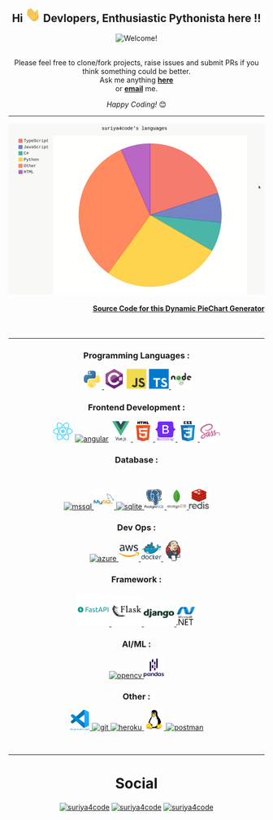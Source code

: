 <div align="center">
<h2> Hi <img src="https://github.com/suriya4code/suriya4code/blob/master/gifs/Hi.gif" width="30px"  height="30px"> <span>  </span> Devlopers, Enthusiastic Pythonista here !!</h2>
</div>

<div align="center" width="50">

<img src="https://github.com/suriya4code/suriya4code/blob/master/gifs/welcome.gif" alt="Welcome!" width="600"/>
</br>
</br>
</div>

<div align="center">

Please feel free to clone/fork projects, raise issues and submit PRs if you think something could be better. <br>
Ask me anything <a href="https://github.com/suriya4code/suriya4code/issues/new"><b>here</b></a><br>
or <a href="mailto:suriya4code@gmail.com"><b>email</b></a> me.

<i>Happy Coding!</i> 😊
</br>
<hr>
</div>

<div align="center">

<img align="center" src="https://raw.githubusercontent.com/suriya4code/github-stats/master/output/readme_stats_lang.gif" alt="Suriya's Github Stats on Lang">
   
</br>
<h4 align="right"> <a href="https://github.com/suriya4code/github-stats"> Source Code for this Dynamic PieChart Generator </a></h4>
</br>
<hr>
<div allign="center">
<h3>Programming Languages : </h3>
<p>
<a href="https://www.python.org" target="_blank" rel="noreferrer">
    <img src="https://raw.githubusercontent.com/devicons/devicon/master/icons/python/python-original.svg"
        alt="python" width="40" height="40" /> </a>

<a href="https://www.w3schools.com/cs/" target="_blank" rel="noreferrer">
    <img src="https://raw.githubusercontent.com/devicons/devicon/master/icons/csharp/csharp-original.svg"
        alt="csharp" width="40" height="40" /></a>
<a href="https://developer.mozilla.org/en-US/docs/Web/JavaScript" target="_blank" rel="noreferrer">
    <img src="https://raw.githubusercontent.com/devicons/devicon/master/icons/javascript/javascript-original.svg"
        alt="javascript" width="40" height="40" /></a>
    <a href="https://www.typescriptlang.org/" target="_blank" rel="noreferrer">
        <img src="https://raw.githubusercontent.com/devicons/devicon/master/icons/typescript/typescript-original.svg"
            alt="typescript" width="40" height="40" />
    </a>

<a href="https://nodejs.org" target="_blank" rel="noreferrer">
<img src="https://raw.githubusercontent.com/devicons/devicon/master/icons/nodejs/nodejs-original-wordmark.svg"
    alt="nodejs" width="40" height="40" />
</a>

</p>

<h3>Frontend Development : </h3>
<p>

<a href="https://react.dev" target="_blank" rel="noreferrer">
        <img src="https://raw.githubusercontent.com/devicons/devicon/master/icons/react/react-original.svg" alt="react" width="40" height="40" /></a>

<a href="https://angular.io" target="_blank" rel="noreferrer">
        <img src="https://angular.io/assets/images/logos/angular/angular.svg" alt="angular" width="40" height="40" /></a>

<a href="https://vuejs.org/" target="_blank" rel="noreferrer">
    <img src="https://raw.githubusercontent.com/devicons/devicon/master/icons/vuejs/vuejs-original-wordmark.svg"
        alt="vuejs" width="40" height="40" />
</a>
    <a href="https://www.w3.org/html/" target="_blank" rel="noreferrer">
        <img src="https://raw.githubusercontent.com/devicons/devicon/master/icons/html5/html5-original-wordmark.svg"
            alt="html5" width="40" height="40" />

   <a href="https://getbootstrap.com" target="_blank" rel="noreferrer">
        <img src="https://raw.githubusercontent.com/devicons/devicon/master/icons/bootstrap/bootstrap-plain-wordmark.svg"
            alt="bootstrap" width="40" height="40" />
    </a>

<a href="https://www.w3schools.com/css/" target="_blank" rel="noreferrer">
    <img src="https://raw.githubusercontent.com/devicons/devicon/master/icons/css3/css3-original-wordmark.svg"
        alt="css3" width="40" height="40" />
</a>

<a href="https://sass-lang.com" target="_blank" rel="noreferrer">
    <img src="https://raw.githubusercontent.com/devicons/devicon/master/icons/sass/sass-original.svg" alt="sass"
        width="40" height="40" /></a>
</p>

<h3> Database : </h3>
    </br>
<p>

<a href="https://www.microsoft.com/en-us/sql-server" target="_blank" rel="noreferrer">
    <img src="https://www.svgrepo.com/show/303229/microsoft-sql-server-logo.svg" alt="mssql" width="40"
        height="40" />
</a>
<a href="https://www.mysql.com/" target="_blank" rel="noreferrer">
    <img src="https://raw.githubusercontent.com/devicons/devicon/master/icons/mysql/mysql-original-wordmark.svg"
        alt="mysql" width="40" height="40" />
</a>
<a href="https://www.sqlite.org/" target="_blank" rel="noreferrer">
    <img src="https://www.vectorlogo.zone/logos/sqlite/sqlite-icon.svg" alt="sqlite" width="40" height="40" />
</a>

<a href="https://www.postgresql.org" target="_blank" rel="noreferrer">
    <img src="https://raw.githubusercontent.com/devicons/devicon/master/icons/postgresql/postgresql-original-wordmark.svg"
        alt="postgresql" width="40" height="40" />
</a>
<a href="https://www.mongodb.com/" target="_blank" rel="noreferrer">
    <img src="https://raw.githubusercontent.com/devicons/devicon/master/icons/mongodb/mongodb-original-wordmark.svg"
        alt="mongodb" width="40" height="40" />
    </a>

<a href="https://redis.io" target="_blank" rel="noreferrer">
    <img src="https://raw.githubusercontent.com/devicons/devicon/master/icons/redis/redis-original-wordmark.svg"
        alt="redis" width="40" height="40" />
</a>
</p>


<h3> Dev Ops  : </h3>
<p>
<a href="https://azure.microsoft.com/en-in/" target="_blank" rel="noreferrer">
    <img src="https://www.vectorlogo.zone/logos/microsoft_azure/microsoft_azure-icon.svg" alt="azure" width="40"
        height="40" />
</a> 
<a href="https://aws.amazon.com" target="_blank" rel="noreferrer">
    <img src="https://raw.githubusercontent.com/devicons/devicon/master/icons/amazonwebservices/amazonwebservices-original-wordmark.svg"
        alt="aws" width="40" height="40" />
</a>
<a href="https://www.docker.com/" target="_blank" rel="noreferrer">
    <img src="https://raw.githubusercontent.com/devicons/devicon/master/icons/docker/docker-original-wordmark.svg"
        alt="docker" width="40" height="40" />
</a>
<a href="https://www.jenkins.io/" target="_blank" rel="noreferrer">
    <img src="https://raw.githubusercontent.com/devicons/devicon/master/icons/jenkins/jenkins-original.svg"
        alt="jenkins" width="40" height="40" />
</a>
</p>

<h3> Framework : </h3>
<p>
   <a href="https://fastapi.tiangolo.com/">      
    <img src="https://raw.githubusercontent.com/devicons/devicon/master/icons/fastapi/fastapi-original-wordmark.svg"
        alt="fastapi" width="65" height="65" />
</a>

<a href="https://flask.palletsprojects.com/" target="_blank" rel="noreferrer">
       
  <img src="https://raw.githubusercontent.com/devicons/devicon/master/icons/flask/flask-original-wordmark.svg" alt="flask" width="60"   height="60" />
</a>

<a href="https://www.djangoproject.com/" target="_blank" rel="noreferrer">
    <img src="https://raw.githubusercontent.com/devicons/devicon/master/icons/django/django-plain-wordmark.svg"
        alt="django" width="60" height="50" />
</a>

<a href="https://dotnet.microsoft.com/" target="_blank" rel="noreferrer">
    <img src="https://raw.githubusercontent.com/devicons/devicon/master/icons/dot-net/dot-net-original-wordmark.svg"
        alt="dotnet" width="40" height="40" />
</a>


</p>
<h3> AI/ML  : </h3>
<p>
<a href="https://opencv.org/" target="_blank" rel="noreferrer">
    <img src="https://www.vectorlogo.zone/logos/opencv/opencv-icon.svg" alt="opencv" width="40" height="40" />
</a>
<a href="https://pandas.pydata.org/" target="_blank" rel="noreferrer">
    <img src="https://raw.githubusercontent.com/devicons/devicon/master/icons/pandas/pandas-original-wordmark.svg" alt="pandas" width="40" height="40" />
</a>
</p>
<h3> Other : </h3>
<p>
<a href="https://code.visualstudio.com/" target="_blank" rel="noreferrer">
    <img src="https://raw.githubusercontent.com/devicons/devicon/master/icons/vscode/vscode-original-wordmark.svg" alt="vscode"
        width="40" height="40" />
</a>
<a href="https://git-scm.com/" target="_blank" rel="noreferrer">
    <img src="https://www.vectorlogo.zone/logos/git-scm/git-scm-icon.svg" alt="git" width="40" height="40" />
</a>
<a href="https://heroku.com" target="_blank" rel="noreferrer">
    <img src="https://www.vectorlogo.zone/logos/heroku/heroku-icon.svg" alt="heroku" width="40" height="40" />
</a>

</a>

</a>
<a href="https://www.linux.org/" target="_blank" rel="noreferrer">
    <img src="https://raw.githubusercontent.com/devicons/devicon/master/icons/linux/linux-original.svg" alt="linux"
        width="40" height="40" />
</a>

<a href="https://postman.com" target="_blank" rel="noreferrer">
    <img src="https://www.vectorlogo.zone/logos/getpostman/getpostman-icon.svg" alt="postman" width="40"
        height="40" />
</a>
</p>

</div>

</br>
<hr>
<h1 align="center">Social</h1>
<p align="center">
<a href="https://www.linkedin.com/in/suriyaprakashp/" target="blank"><img align="center" src="https://cdn.jsdelivr.net/npm/simple-icons@3.0.1/icons/linkedin.svg" alt="suriya4code" height="30" width="30" /></a>
<a href="https://stackoverflow.com/users/10440572/suriya-prakash" target="blank"><img align="center" src="https://cdn.jsdelivr.net/npm/simple-icons@3.0.1/icons/stackoverflow.svg" alt="suriya4code" height="30" width="30" /></a>  
  <a href="https://hub.docker.com/u/suriya4code" target="blank"><img align="center" src="https://cdn.jsdelivr.net/npm/simple-icons@3.0.1/icons/docker.svg" alt="suriya4code" height="30" width="30" /></a>
</p>

<!--
**suriya4code/suriya4code** is a ✨ _special_ ✨ repository because its `README.md` (this file) appears on your GitHub profile.

Here are some ideas to get you started:

- 🔭 I’m currently working on ...
- 🌱 I’m currently learning ...
- 👯 I’m looking to collaborate on ...
- 🤔 I’m looking for help with ...
- 💬 Ask me about ...
- 📫 How to reach me: ...
- 😄 Pronouns: ...
- ⚡ Fun fact: ...
-->
